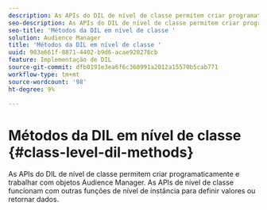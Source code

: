 ```yaml
---
description: As APIs do DIL de nível de classe permitem criar programaticamente e trabalhar com objetos Audience Manager. As APIs de nível de classe funcionam com outras funções de nível de instância para definir valores ou retornar dados.
seo-description: As APIs do DIL de nível de classe permitem criar programaticamente e trabalhar com objetos Audience Manager. As APIs de nível de classe funcionam com outras funções de nível de instância para definir valores ou retornar dados.
seo-title: 'Métodos da DIL em nível de classe '
solution: Audience Manager
title: 'Métodos da DIL em nível de classe '
uuid: 903a661f-8871-4402-b9d6-acae920276cb
feature: Implementação de DIL
source-git-commit: dfb0191e3ea6f6c360991a2012a15570b5cab771
workflow-type: tm+mt
source-wordcount: '98'
ht-degree: 9%

---
```



# Métodos da DIL em nível de classe {#class-level-dil-methods}

As APIs do DIL de nível de classe permitem criar programaticamente e trabalhar com objetos Audience Manager. As APIs de nível de classe funcionam com outras funções de nível de instância para definir valores ou retornar dados.

<!-- 

c_dil_overview.xml

 -->

